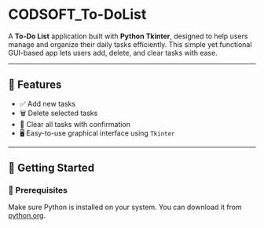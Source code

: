 # CODSOFT_To-DoList
A **To-Do List** application built with **Python Tkinter**, designed to help users manage and organize their daily tasks efficiently. This simple yet functional GUI-based app lets users add, delete, and clear tasks with ease.

---

## 📌 Features

- ✅ Add new tasks
- 🗑️ Delete selected tasks
- 🔄 Clear all tasks with confirmation
- 🖥️ Easy-to-use graphical interface using `Tkinter`

---

## 🚀 Getting Started

### 🔧 Prerequisites

Make sure Python is installed on your system. You can download it from [python.org](https://www.python.org/downloads/).
